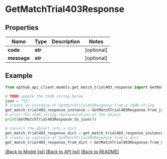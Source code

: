 # GetMatchTrial403Response


## Properties

Name | Type | Description | Notes
------------ | ------------- | ------------- | -------------
**code** | **str** |  | [optional] 
**message** | **str** |  | [optional] 

## Example

```python
from opthub_api_client.models.get_match_trial403_response import GetMatchTrial403Response

# TODO update the JSON string below
json = "{}"
# create an instance of GetMatchTrial403Response from a JSON string
get_match_trial403_response_instance = GetMatchTrial403Response.from_json(json)
# print the JSON string representation of the object
print(GetMatchTrial403Response.to_json())

# convert the object into a dict
get_match_trial403_response_dict = get_match_trial403_response_instance.to_dict()
# create an instance of GetMatchTrial403Response from a dict
get_match_trial403_response_from_dict = GetMatchTrial403Response.from_dict(get_match_trial403_response_dict)
```
[[Back to Model list]](../README.md#documentation-for-models) [[Back to API list]](../README.md#documentation-for-api-endpoints) [[Back to README]](../README.md)


